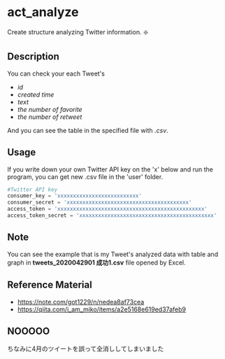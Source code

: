 act_analyze
==================
Create structure analyzing Twitter information. :sparkle:

## Description
You can check your each Tweet's
- *id*
- *created time*
- *text*
- *the number of favorite*
- *the number of retweet*

And you can see the table in the specified file with *.csv*.

## Usage
If you write down your own Twitter API key on the 'x' below and run the program, you can get new .csv file in the 'user' folder.
```python
#Twitter API key
consumer_key = 'xxxxxxxxxxxxxxxxxxxxxxxxxx'
consumer_secret = 'xxxxxxxxxxxxxxxxxxxxxxxxxxxxxxxxxxxxxxx'
access_token = 'xxxxxxxxxxxxxxxxxxxxxxxxxxxxxxxxxxxxxxxxxxxxxxx'
access_token_secret = 'xxxxxxxxxxxxxxxxxxxxxxxxxxxxxxxxxxxxxxxxxxx'
```

## Note
You can see the example that is my Tweet's analyzed data with table and graph in **tweets_2020042901 成功1.csv** file opened by Excel.

## Reference Material
- https://note.com/got1229/n/nedea8af73cea
- https://qiita.com/i_am_miko/items/a2e5168e619ed37afeb9

## NOOOOO
ちなみに4月のツイートを誤って全消ししてしまいました
